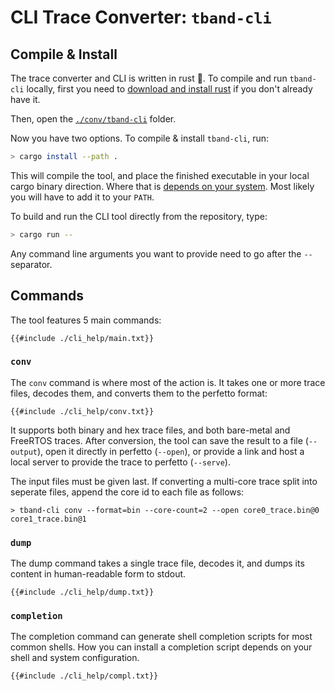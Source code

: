 # CLI Trace Converter: `tband-cli`

## Compile & Install

The trace converter and CLI is written in rust 🦀. To compile and run `tband-cli` locally, first you
need to [download and install rust](https://www.rust-lang.org/learn/get-started) if you don't already have it.

Then, open the [`./conv/tband-cli`](https://github.com/schilkp/Tonbandgeraet/tree/main/conv/tband-cli) folder.

Now you have two options. To compile & install `tband-cli`, run:

```bash
> cargo install --path .
```

This will compile the tool, and place the finished executable in your local cargo binary direction. Where that
is [depends on your system](https://doc.rust-lang.org/cargo/commands/cargo-install.html). Most likely you will
have to add it to your `PATH`.

To build and run the CLI tool directly from the repository, type:

```bash
> cargo run --
```

Any command line arguments you want to provide need to go after the `--` separator.

## Commands

The tool features 5 main commands:

```text
{{#include ./cli_help/main.txt}}
```

### `conv`

The `conv` command is where most of the action is. It takes one or more trace files, decodes them, and 
converts them to the perfetto format:

```text
{{#include ./cli_help/conv.txt}}
```

It supports both binary and hex trace files, and both bare-metal and FreeRTOS traces. After conversion,
the tool can save the result to a file (`--output`), open it directly in perfetto (`--open`), or 
provide a link and host a local server to provide the trace to perfetto (`--serve`).

The input files must be given last. If converting a multi-core trace split into seperate files, 
append the core id to each file as follows:

```text
> tband-cli conv --format=bin --core-count=2 --open core0_trace.bin@0 core1_trace.bin@1
```

### `dump`

The dump command takes a single trace file, decodes it, and dumps its content in human-readable form
to stdout.

```text
{{#include ./cli_help/dump.txt}}
```

### `completion`

The completion command can generate shell completion scripts for most common shells. How you can
install a completion script depends on your shell and system configuration.

```text
{{#include ./cli_help/compl.txt}}
```
